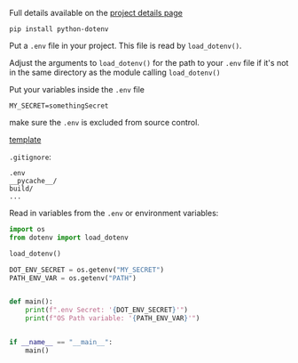 Full details available on the [project details page](https://pypi.org/project/python-dotenv/)

`pip install python-dotenv`

Put a `.env` file in your project.  This file is read by `load_dotenv()`.  

Adjust the arguments to `load_dotenv()` for the path to your `.env` file if it's not in the same directory as the 
module calling `load_dotenv()`

Put your variables inside the `.env` file

```
MY_SECRET=somethingSecret
```

make sure the `.env` is excluded from source control. 

[template](https://github.com/github/gitignore/blob/master/Python.gitignore)

`.gitignore`:

```
.env
__pycache__/
build/
...
```

Read in variables from the `.env` or environment variables:

```python
import os
from dotenv import load_dotenv

load_dotenv()

DOT_ENV_SECRET = os.getenv("MY_SECRET")
PATH_ENV_VAR = os.getenv("PATH")


def main():
    print(f".env Secret: '{DOT_ENV_SECRET}'")
    print(f"OS Path variable: '{PATH_ENV_VAR}'")


if __name__ == "__main__":
    main()

```

